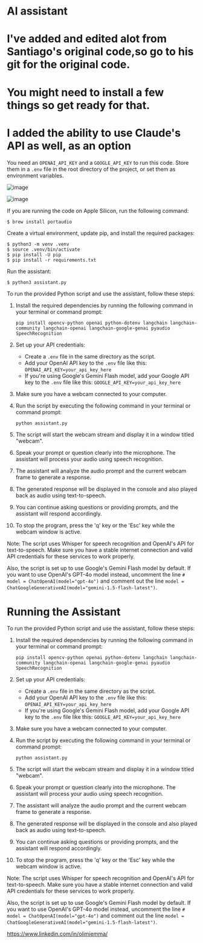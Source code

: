 # AI assistant
# I've added and edited alot from Santiago's original code,so go to his git for the original code.
# You might need to install a few things so get ready for that.
# I added the ability to use Claude's API as well, as an option

You need an `OPENAI_API_KEY` and a `GOOGLE_API_KEY` to run this code. Store them in a `.env` file in the root directory of the project, or set them as environment variables. 

![image](https://github.com/olimiemma/alloy-voice-assistant-/assets/98601170/7607aeac-2c40-4049-a021-239e2aa70748)

![image](https://github.com/olimiemma/alloy-voice-assistant-/assets/98601170/e85b4703-ff26-4505-ac40-7c01c26fd247)


If you are running the code on Apple Silicon, run the following command:

```
$ brew install portaudio
```

Create a virtual environment, update pip, and install the required packages:

```
$ python3 -m venv .venv
$ source .venv/bin/activate
$ pip install -U pip
$ pip install -r requirements.txt
```

Run the assistant:

```
$ python3 assistant.py
```
To run the provided Python script and use the assistant, follow these steps:

1. Install the required dependencies by running the following command in your terminal or command prompt:

   ```
   pip install opencv-python openai python-dotenv langchain langchain-community langchain-openai langchain-google-genai pyaudio SpeechRecognition
   ```

2. Set up your API credentials:
   - Create a `.env` file in the same directory as the script.
   - Add your OpenAI API key to the `.env` file like this: `OPENAI_API_KEY=your_api_key_here`
   - If you're using Google's Gemini Flash model, add your Google API key to the `.env` file like this: `GOOGLE_API_KEY=your_api_key_here`

3. Make sure you have a webcam connected to your computer.

4. Run the script by executing the following command in your terminal or command prompt:

   ```
   python assistant.py
   ```

5. The script will start the webcam stream and display it in a window titled "webcam".

6. Speak your prompt or question clearly into the microphone. The assistant will process your audio using speech recognition.

7. The assistant will analyze the audio prompt and the current webcam frame to generate a response.

8. The generated response will be displayed in the console and also played back as audio using text-to-speech.

9. You can continue asking questions or providing prompts, and the assistant will respond accordingly.

10. To stop the program, press the 'q' key or the 'Esc' key while the webcam window is active.

Note: The script uses Whisper for speech recognition and OpenAI's API for text-to-speech. Make sure you have a stable internet connection and valid API credentials for these services to work properly.

Also, the script is set up to use Google's Gemini Flash model by default. If you want to use OpenAI's GPT-4o model instead, uncomment the line `# model = ChatOpenAI(model="gpt-4o")` and comment out the line `model = ChatGoogleGenerativeAI(model="gemini-1.5-flash-latest")`.





# Running the Assistant

To run the provided Python script and use the assistant, follow these steps:

1. Install the required dependencies by running the following command in your terminal or command prompt:

   ```
   pip install opencv-python openai python-dotenv langchain langchain-community langchain-openai langchain-google-genai pyaudio SpeechRecognition
   ```

2. Set up your API credentials:
   - Create a `.env` file in the same directory as the script.
   - Add your OpenAI API key to the `.env` file like this: `OPENAI_API_KEY=your_api_key_here`
   - If you're using Google's Gemini Flash model, add your Google API key to the `.env` file like this: `GOOGLE_API_KEY=your_api_key_here`

3. Make sure you have a webcam connected to your computer.

4. Run the script by executing the following command in your terminal or command prompt:

   ```
   python assistant.py
   ```

5. The script will start the webcam stream and display it in a window titled "webcam".

6. Speak your prompt or question clearly into the microphone. The assistant will process your audio using speech recognition.

7. The assistant will analyze the audio prompt and the current webcam frame to generate a response.

8. The generated response will be displayed in the console and also played back as audio using text-to-speech.

9. You can continue asking questions or providing prompts, and the assistant will respond accordingly.

10. To stop the program, press the 'q' key or the 'Esc' key while the webcam window is active.

Note: The script uses Whisper for speech recognition and OpenAI's API for text-to-speech. Make sure you have a stable internet connection and valid API credentials for these services to work properly.

Also, the script is set up to use Google's Gemini Flash model by default. If you want to use OpenAI's GPT-4o model instead, uncomment the line `# model = ChatOpenAI(model="gpt-4o")` and comment out the line `model = ChatGoogleGenerativeAI(model="gemini-1.5-flash-latest")`.


https://www.linkedin.com/in/olimiemma/
